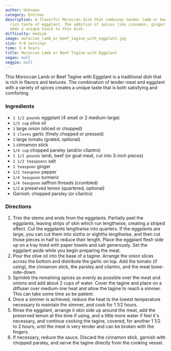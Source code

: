 ```yaml
---
author: Unknown
category: Entrees
description: A flavorful Moroccan dish that combines tender lamb or beef with the
  rich taste of eggplant. The addition of spices like cinnamon, ginger, and saffron
  adds a unique touch to this dish.
difficulty: medium
image: moroccan_lamb_or_beef_tagine_with_eggplant.jpg
size: 4-6 servings
time: 3-4 hours
title: Moroccan Lamb or Beef Tagine with Eggplant
vegan: null
veggie: null
---
```

This Moroccan Lamb or Beef Tagine with Eggplant is a traditional dish that is rich in flavors and textures. The combination of tender meat and eggplant with a variety of spices creates a unique taste that is both satisfying and comforting.

### Ingredients

* `1 1/2 pounds` eggplant (4 small or 2 medium-large)
* `1/3 cup` olive oil
* `1` large onion (sliced or chopped)
* `3 cloves` garlic (finely chopped or pressed)
* `1` large tomato (grated, optional)
* `1` cinnamon stick
* `1/4 cup` chopped parsley (and/or cilantro)
* `1 1/2 pounds` lamb, beef (or goat meat, cut into 3-inch pieces)
* `1 1/2 teaspoons` salt
* `1 teaspoon` ginger
* `1/2 teaspoon` pepper
* `1/4 teaspoon` turmeric
* `1/4 teaspoon` saffron threads (crumbled)
* `1/2` a preserved lemon (quartered, optional)
* Garnish: chopped parsley (or cilantro)

### Directions

1. Trim the stems and ends from the eggplants. Partially peel the eggplants, leaving strips of skin which run lengthwise, creating a striped effect. Cut the eggplants lengthwise into quarters. If the eggplants are large, you can cut them into sixths or eighths lengthwise, and then cut those pieces in half to reduce their length. Place the eggplant flesh side up on a tray lined with paper towels and salt generously. Set the eggplant aside while you begin preparing the meat.
2. Pour the olive oil into the base of a tagine. Arrange the onion slices across the bottom and distribute the garlic on top. Add the tomato (if using), the cinnamon stick, the parsley and cilantro, and the meat bone-side-down.
3. Sprinkle the remaining spices as evenly as possible over the meat and onions and add about 2 cups of water. Cover the tagine and place on a diffuser over medium-low heat and allow the tagine to reach a simmer. This can take some time so be patient.
4. Once a simmer is achieved, reduce the heat to the lowest temperature necessary to maintain the simmer, and cook for 1 1/2 hours.
5. Rinse the eggplant, arrange it skin side up around the meat, add the preserved lemon at this time if using, and a little more water if feel it's necessary, and continue cooking the tagine, covered, for another 1 1/2 to 2 hours, until the meat is very tender and can be broken with the fingers.
6. If necessary, reduce the sauce. Discard the cinnamon stick, garnish with chopped parsley, and serve the tagine directly from the cooking vessel.